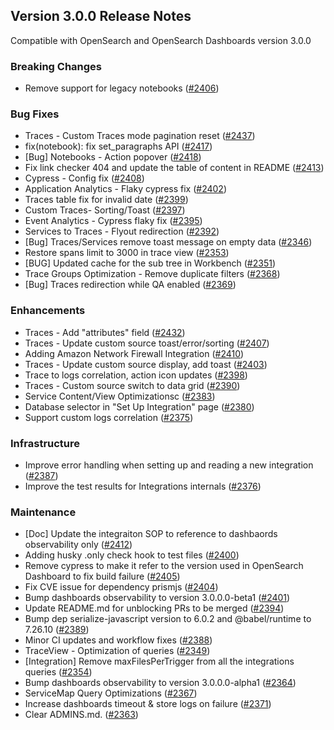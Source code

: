 ## Version 3.0.0 Release Notes

Compatible with OpenSearch and OpenSearch Dashboards version 3.0.0

### Breaking Changes

- Remove support for legacy notebooks ([#2406](https://github.com/opensearch-project/dashboards-observability/pull/2406))

### Bug Fixes

- Traces - Custom Traces mode pagination reset ([#2437](https://github.com/opensearch-project/dashboards-observability/pull/2437))
- fix(notebook): fix set_paragraphs API ([#2417](https://github.com/opensearch-project/dashboards-observability/pull/2417))
- [Bug] Notebooks - Action popover ([#2418](https://github.com/opensearch-project/dashboards-observability/pull/2418))
- Fix link checker 404 and update the table of content in README ([#2413](https://github.com/opensearch-project/dashboards-observability/pull/2413))
- Cypress - Config fix ([#2408](https://github.com/opensearch-project/dashboards-observability/pull/2408))
- Application Analytics - Flaky cypress fix ([#2402](https://github.com/opensearch-project/dashboards-observability/pull/2402))
- Traces table fix for invalid date ([#2399](https://github.com/opensearch-project/dashboards-observability/pull/2399))
- Custom Traces- Sorting/Toast ([#2397](https://github.com/opensearch-project/dashboards-observability/pull/2397))
- Event Analytics - Cypress flaky fix ([#2395](https://github.com/opensearch-project/dashboards-observability/pull/2395))
- Services to Traces - Flyout redirection ([#2392](https://github.com/opensearch-project/dashboards-observability/pull/2392))
- [Bug] Traces/Services remove toast message on empty data ([#2346](https://github.com/opensearch-project/dashboards-observability/pull/2346))
- Restore spans limit to 3000 in trace view ([#2353](https://github.com/opensearch-project/dashboards-observability/pull/2353))
- [BUG] Updated cache for the sub tree in Workbench ([#2351](https://github.com/opensearch-project/dashboards-observability/pull/2351))
- Trace Groups Optimization - Remove duplicate filters ([#2368](https://github.com/opensearch-project/dashboards-observability/pull/2368))
- [Bug] Traces redirection while QA enabled ([#2369](https://github.com/opensearch-project/dashboards-observability/pull/2369))

### Enhancements

- Traces - Add "attributes" field ([#2432](https://github.com/opensearch-project/dashboards-observability/pull/2432))
- Traces - Update custom source toast/error/sorting ([#2407](https://github.com/opensearch-project/dashboards-observability/pull/2407))
- Adding Amazon Network Firewall Integration ([#2410](https://github.com/opensearch-project/dashboards-observability/pull/2410))
- Traces - Update custom source display, add toast ([#2403](https://github.com/opensearch-project/dashboards-observability/pull/2403))
- Trace to logs correlation, action icon updates ([#2398](https://github.com/opensearch-project/dashboards-observability/pull/2398))
- Traces - Custom source switch to data grid ([#2390](https://github.com/opensearch-project/dashboards-observability/pull/2390))
- Service Content/View Optimizationsc ([#2383](https://github.com/opensearch-project/dashboards-observability/pull/2383))
- Database selector in "Set Up Integration" page ([#2380](https://github.com/opensearch-project/dashboards-observability/pull/2380))
- Support custom logs correlation ([#2375](https://github.com/opensearch-project/dashboards-observability/pull/2375))

### Infrastructure

- Improve error handling when setting up and reading a new integration ([#2387](https://github.com/opensearch-project/dashboards-observability/pull/2387))
- Improve the test results for Integrations internals ([#2376](https://github.com/opensearch-project/dashboards-observability/pull/2376))

### Maintenance

- [Doc] Update the integraiton SOP to reference to dashbaords observability only ([#2412](https://github.com/opensearch-project/dashboards-observability/pull/2412))
- Adding husky .only check hook to test files ([#2400](https://github.com/opensearch-project/dashboards-observability/pull/2400))
- Remove cypress to make it refer to the version used in OpenSearch Dashboard to fix build failure ([#2405](https://github.com/opensearch-project/dashboards-observability/pull/2405))
- Fix CVE issue for dependency prismjs ([#2404](https://github.com/opensearch-project/dashboards-observability/pull/2404))
- Bump dashboards observability to version 3.0.0.0-beta1 ([#2401](https://github.com/opensearch-project/dashboards-observability/pull/2401))
- Update README.md for unblocking PRs to be merged ([#2394](https://github.com/opensearch-project/dashboards-observability/pull/2394))
- Bump dep serialize-javascript version to 6.0.2 and @babel/runtime to 7.26.10 ([#2389](https://github.com/opensearch-project/dashboards-observability/pull/2389))
- Minor CI updates and workflow fixes ([#2388](https://github.com/opensearch-project/dashboards-observability/pull/2388))
- TraceView - Optimization of queries ([#2349](https://github.com/opensearch-project/dashboards-observability/pull/2349))
- [Integration] Remove maxFilesPerTrigger from all the integrations queries ([#2354](https://github.com/opensearch-project/dashboards-observability/pull/2354))
- Bump dashboards observability to version 3.0.0.0-alpha1 ([#2364](https://github.com/opensearch-project/dashboards-observability/pull/2364))
- ServiceMap Query Optimizations ([#2367](https://github.com/opensearch-project/dashboards-observability/pull/2367))
- Increase dashboards timeout & store logs on failure ([#2371](https://github.com/opensearch-project/dashboards-observability/pull/2371))
- Clear ADMINS.md. ([#2363](https://github.com/opensearch-project/dashboards-observability/pull/2363))
